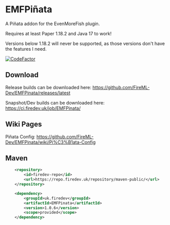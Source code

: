 # EMFPiñata

A Piñata addon for the EvenMoreFish plugin.

Requires at least Paper 1.18.2 and Java 17 to work!

Versions below 1.18.2 will never be supported, as those versions don't have the features I need.

[![CodeFactor](https://www.codefactor.io/repository/github/fireml-dev/emfpinata/badge)](https://www.codefactor.io/repository/github/fireml-dev/emfpinata)

## Download

Release builds can be downloaded here: https://github.com/FireML-Dev/EMFPinata/releases/latest

Snapshot/Dev builds can be downloaded here: https://ci.firedev.uk/job/EMFPinata/

## Wiki Pages

Piñata Config: https://github.com/FireML-Dev/EMFPinata/wiki/Pi%C3%B1ata-Config

## Maven

```xml
    <repository>
        <id>firedev-repo</id>
        <url>https://repo.firedev.uk/repository/maven-public/</url>
    </repository>
```
```xml
    <dependency>
        <groupId>uk.firedev</groupId>
        <artifactId>EMFPinata</artifactId>
        <version>1.0.6</version>
        <scope>provided</scope>
    </dependency>
```
